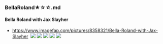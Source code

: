 ### BellaRoland★☆☆.md
#### Bella Roland with Jax Slayher
- https://www.imagefap.com/pictures/8358321/Bella-Roland-with-Jax-Slayher
![]()
![](https://x.imagefapusercontent.com/u/Pornomania/8358321/1319727398/01.jpg)
![](https://x.imagefapusercontent.com/u/Pornomania/8358321/183644939/11.jpg)
![](https://x.imagefapusercontent.com/u/Pornomania/8358321/1676551785/15.jpg)
![](https://x.imagefapusercontent.com/u/Pornomania/8358321/1995894083/16.jpg)
![](https://x.imagefapusercontent.com/u/Pornomania/8358321/343506905/32.jpg)
